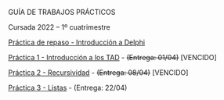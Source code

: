 GUÍA DE TRABAJOS PRÁCTICOS

Cursada 2022 – 1º cuatrimestre

[Práctica de repaso - Introducción a Delphi](practica-repaso.md)

[Práctica 1 - Introducción a los TAD](practica-1.md) - <del>(Entrega: 01/04)</del> [VENCIDO]

[Práctica 2 - Recursividad](practica-2.md) - <del>(Entrega: 08/04)</del> [VENCIDO]

[Práctica 3 - Listas](practica-3.md) - (Entrega: 22/04)

<!---
[Práctica 4 - Pilas](practica-4.md)

[Práctica 5 - Colas](practica-5.md)

[Práctica 6 - Árboles](practica-6.md)

[Práctica 7 - Tablas de hash](practica-7.md)

[Práctica 8 - Conjuntos](practica-8.md)
-->
